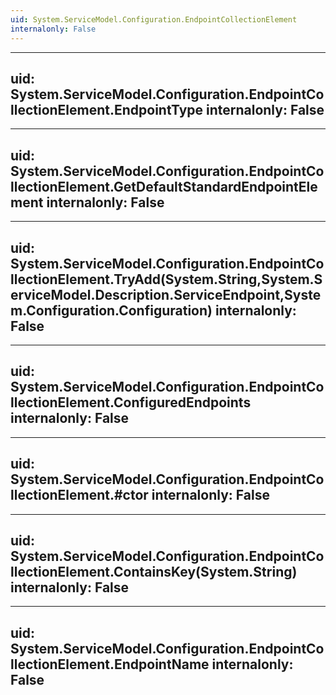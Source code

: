 ```yaml
---
uid: System.ServiceModel.Configuration.EndpointCollectionElement
internalonly: False
---
```


---
uid: System.ServiceModel.Configuration.EndpointCollectionElement.EndpointType
internalonly: False
---

---
uid: System.ServiceModel.Configuration.EndpointCollectionElement.GetDefaultStandardEndpointElement
internalonly: False
---

---
uid: System.ServiceModel.Configuration.EndpointCollectionElement.TryAdd(System.String,System.ServiceModel.Description.ServiceEndpoint,System.Configuration.Configuration)
internalonly: False
---

---
uid: System.ServiceModel.Configuration.EndpointCollectionElement.ConfiguredEndpoints
internalonly: False
---

---
uid: System.ServiceModel.Configuration.EndpointCollectionElement.#ctor
internalonly: False
---

---
uid: System.ServiceModel.Configuration.EndpointCollectionElement.ContainsKey(System.String)
internalonly: False
---

---
uid: System.ServiceModel.Configuration.EndpointCollectionElement.EndpointName
internalonly: False
---
